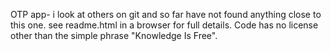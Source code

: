 OTP app- i look at others on git and so far have not found anything close to this one. see readme.html in a browser for full details. Code has no license other than the simple phrase 
"Knowledge Is Free". 
